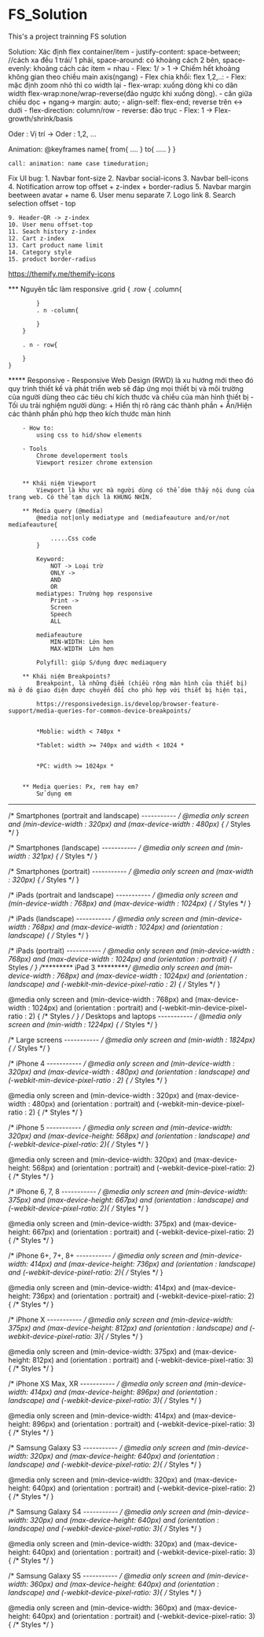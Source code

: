 # FS_Solution
This's a project trainning FS solution

Solution:
Xác định flex container/item
    - justify-content: 
        space-between; //cách xa đều 1 trái/ 1 phải, space-around: có khoảng cách 2 bên, 
        space-evenly: khoảng cách các item = nhau
    - Flex: 1/ > 1 -> Chiếm hết khoảng không gian theo chiều main axis(ngang)
    -  Flex chia khổi:
        flex 1,2,..: 
    - Flex: mặc định zoom nhỏ thì co width lại
    - flex-wrap: xuống dòng khi co dãn width
      flex-wrap:none/wrap-reverse(đảo ngược khi xuống dòng).
    - căn giữa chiều dọc + ngang-> margin: auto;
    -  align-self: flex-end; reverse trên <-> dưới
    - flex-direction: column/row - reverse: đảo trục
    - Flex: 1 -> Flex-growth/shrink/basis

Oder : Vị trí -> Oder : 1,2, ...

Animation:
    @keyframes name{
    from{
        ....
    }
    to{
        .....
    }
}

    call: animation: name case timeduration;


Fix UI bug:
    1. Navbar font-size
    2. Navbar social-icons
    3. Navbar bell-icons
    4. Notification arrow top offset + z-index + border-radius
    5. Navbar margin beetween avatar + name
    6. User menu separate
    7. Logo link
    8. Search selection offset - top

    9. Header-QR -> z-index
    10. User menu offset-top
    11. Seach history z-index
    12. Cart z-index
    13. Cart product name limit
    14. Category style
    15. product border-radius
https://themify.me/themify-icons


*** Nguyên tắc làm responsive
    .grid {
        .row {
            .column{

            }
            . n -column{

            }
        }

        . n - row{

        }
    }
	
***** Responsive
		- Responsive Web Design (RWD) là xu hướng mới theo đó quy trình thiết kế và phát triển web sẽ đáp ứng mọi thiết bị và môi trường của người dùng theo các tiêu chí kích thước và chiều của màn hình thiết bị
		- Tối ưu trải nghiệm người dùng:
		 + Hiển thị rõ ràng các thành phần
		 + Ẩn/Hiện các thành phần phù hợp theo kích thước màn hình
		 
		- How to:
			using css to hid/show elements
		
		- Tools
			Chrome developerment tools
			Viewport resizer chrome extension
			
		
		** Khái niệm Viewport
			Viewport là khu vực mà người dùng có thể dòm thấy nội dung của trang web. Có thể tạm dịch là KHUNG NHÌN.

		** Media query (@media)
			@media not|only mediatype and (mediafeauture and/or/not mediafeauture{
			
				.....Css code
			}
			
			Keyword: 
				NOT -> Loại trừ
				ONLY -> 
				AND
				OR
			mediatypes: Trường hợp responsive 
				Print -> 
				Screen
				Speech
				ALL
				
			mediafeauture
				MIN-WIDTH: Lớn hơn
				MAX-WIDTH  Lớn hơn
			
			Polyfill: giúp S/dụng được mediaquery
			
		** Khái niệm Breakpoints?
			Breakpoint, là những điểm (chiều rộng màn hình của thiết bị) mà ở đó giao diện được chuyển đổi cho phù hợp với thiết bị hiện tại,
			
			https://responsivedesign.is/develop/browser-feature-support/media-queries-for-common-device-breakpoints/
			
	
			*Moblie: width < 740px *

			*Tablet: width >= 740px and width < 1024 *


			*PC: width >= 1024px *


		** Media queries: Px, rem hay em?
			Sử dụng em










			
****************************************************************
/* Smartphones (portrait and landscape) ----------- */
@media only screen and (min-device-width : 320px) and (max-device-width : 480px) {
/* Styles */
}

/* Smartphones (landscape) ----------- */
@media only screen and (min-width : 321px) {
/* Styles */
}

/* Smartphones (portrait) ----------- */
@media only screen and (max-width : 320px) {
/* Styles */
}

/* iPads (portrait and landscape) ----------- */
@media only screen and (min-device-width : 768px) and (max-device-width : 1024px) {
/* Styles */
}

/* iPads (landscape) ----------- */
@media only screen and (min-device-width : 768px) and (max-device-width : 1024px) and (orientation : landscape) {
/* Styles */
}

/* iPads (portrait) ----------- */
@media only screen and (min-device-width : 768px) and (max-device-width : 1024px) and (orientation : portrait) {
/* Styles */
}
/**********
iPad 3
**********/
@media only screen and (min-device-width : 768px) and (max-device-width : 1024px) and (orientation : landscape) and (-webkit-min-device-pixel-ratio : 2) {
/* Styles */
}

@media only screen and (min-device-width : 768px) and (max-device-width : 1024px) and (orientation : portrait) and (-webkit-min-device-pixel-ratio : 2) {
/* Styles */
}
/* Desktops and laptops ----------- */
@media only screen  and (min-width : 1224px) {
/* Styles */
}

/* Large screens ----------- */
@media only screen  and (min-width : 1824px) {
/* Styles */
}

/* iPhone 4 ----------- */
@media only screen and (min-device-width : 320px) and (max-device-width : 480px) and (orientation : landscape) and (-webkit-min-device-pixel-ratio : 2) {
/* Styles */
}

@media only screen and (min-device-width : 320px) and (max-device-width : 480px) and (orientation : portrait) and (-webkit-min-device-pixel-ratio : 2) {
/* Styles */
}

/* iPhone 5 ----------- */
@media only screen and (min-device-width: 320px) and (max-device-height: 568px) and (orientation : landscape) and (-webkit-device-pixel-ratio: 2){
/* Styles */
}

@media only screen and (min-device-width: 320px) and (max-device-height: 568px) and (orientation : portrait) and (-webkit-device-pixel-ratio: 2){
/* Styles */
}

/* iPhone 6, 7, 8 ----------- */
@media only screen and (min-device-width: 375px) and (max-device-height: 667px) and (orientation : landscape) and (-webkit-device-pixel-ratio: 2){
/* Styles */
}

@media only screen and (min-device-width: 375px) and (max-device-height: 667px) and (orientation : portrait) and (-webkit-device-pixel-ratio: 2){
/* Styles */
}

/* iPhone 6+, 7+, 8+ ----------- */
@media only screen and (min-device-width: 414px) and (max-device-height: 736px) and (orientation : landscape) and (-webkit-device-pixel-ratio: 2){
/* Styles */
}

@media only screen and (min-device-width: 414px) and (max-device-height: 736px) and (orientation : portrait) and (-webkit-device-pixel-ratio: 2){
/* Styles */
}

/* iPhone X ----------- */
@media only screen and (min-device-width: 375px) and (max-device-height: 812px) and (orientation : landscape) and (-webkit-device-pixel-ratio: 3){
/* Styles */
}

@media only screen and (min-device-width: 375px) and (max-device-height: 812px) and (orientation : portrait) and (-webkit-device-pixel-ratio: 3){
/* Styles */
}

/* iPhone XS Max, XR ----------- */
@media only screen and (min-device-width: 414px) and (max-device-height: 896px) and (orientation : landscape) and (-webkit-device-pixel-ratio: 3){
/* Styles */
}

@media only screen and (min-device-width: 414px) and (max-device-height: 896px) and (orientation : portrait) and (-webkit-device-pixel-ratio: 3){
/* Styles */
}

/* Samsung Galaxy S3 ----------- */
@media only screen and (min-device-width: 320px) and (max-device-height: 640px) and (orientation : landscape) and (-webkit-device-pixel-ratio: 2){
/* Styles */
}

@media only screen and (min-device-width: 320px) and (max-device-height: 640px) and (orientation : portrait) and (-webkit-device-pixel-ratio: 2){
/* Styles */
}

/* Samsung Galaxy S4 ----------- */
@media only screen and (min-device-width: 320px) and (max-device-height: 640px) and (orientation : landscape) and (-webkit-device-pixel-ratio: 3){
/* Styles */
}

@media only screen and (min-device-width: 320px) and (max-device-height: 640px) and (orientation : portrait) and (-webkit-device-pixel-ratio: 3){
/* Styles */
}

/* Samsung Galaxy S5 ----------- */
@media only screen and (min-device-width: 360px) and (max-device-height: 640px) and (orientation : landscape) and (-webkit-device-pixel-ratio: 3){
/* Styles */
}

@media only screen and (min-device-width: 360px) and (max-device-height: 640px) and (orientation : portrait) and (-webkit-device-pixel-ratio: 3){
/* Styles */
}

				
		